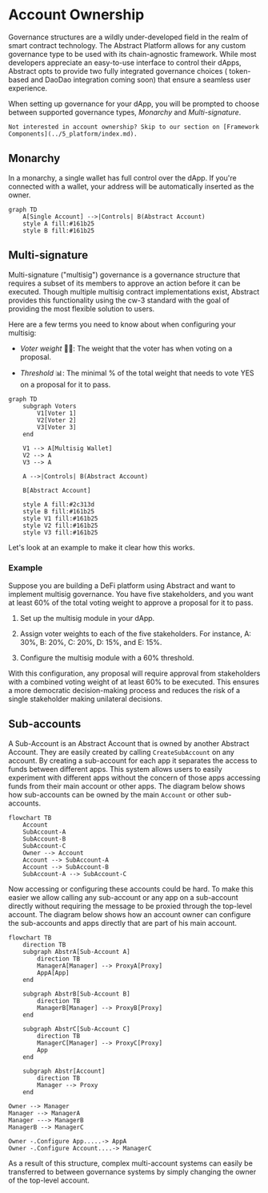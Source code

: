 # Account Ownership

Governance structures are a wildly under-developed field in the realm of smart contract technology. The Abstract
Platform allows for any custom governance type to be used with its chain-agnostic framework. While most developers
appreciate
an easy-to-use interface to control their dApps, Abstract opts to provide two fully integrated governance choices (
token-based and DaoDao integration coming soon) that ensure a seamless user experience.

When setting up governance for your dApp, you will be prompted to choose between supported governance types, *Monarchy*
and *Multi-signature*.

```admonish info
Not interested in account ownership? Skip to our section on [Framework Components](../5_platform/index.md).
```

## Monarchy

In a monarchy, a single wallet has full control over the dApp. If you're connected with a wallet, your address will be
automatically inserted as the owner.

```mermaid
graph TD
    A[Single Account] -->|Controls| B(Abstract Account)
    style A fill:#161b25
    style B fill:#161b25
```

## Multi-signature

Multi-signature ("multisig") governance is a governance structure that requires a subset of its members to approve an
action before it can be executed. Though multiple multisig contract implementations exist, Abstract provides this
functionality using the cw-3 standard with the goal of providing the most flexible solution to users.

Here are a few terms you need to know about when configuring your multisig:

- *Voter weight* 🏋️‍♂️: The weight that the voter has when voting on a proposal.


- *Threshold* 📊: The minimal % of the total weight that needs to vote YES on a proposal for it to pass.

```mermaid
graph TD
    subgraph Voters
        V1[Voter 1]
        V2[Voter 2]
        V3[Voter 3]
    end

    V1 --> A[Multisig Wallet]
    V2 --> A
    V3 --> A
    
    A -->|Controls| B(Abstract Account)

    B[Abstract Account]
 
    style A fill:#2c313d
    style B fill:#161b25
    style V1 fill:#161b25
    style V2 fill:#161b25
    style V3 fill:#161b25
```

Let's look at an example to make it clear how this works.

### Example

Suppose you are building a DeFi platform using Abstract and want to implement multisig governance. You have five
stakeholders, and you want at least 60% of the total voting weight to approve a proposal for it to pass.

1. Set up the multisig module in your dApp.

2. Assign voter weights to each of the five stakeholders. For instance, A: 30%, B: 20%, C: 20%, D: 15%, and E: 15%.

3. Configure the multisig module with a 60% threshold.

With this configuration, any proposal will require approval from stakeholders with a combined voting weight of at least
60% to be executed. This ensures a more democratic decision-making process and reduces the risk of a single stakeholder
making unilateral decisions.

## Sub-accounts

A Sub-Account is an Abstract Account that is owned by another Abstract Account. They are easily created by calling `CreateSubAccount` on any account. By creating a sub-account for each app it separates the access to funds between different apps. This system allows users to easily experiment with different apps without the concern of those apps accessing funds from their main account or other apps. The diagram below shows how sub-accounts can be owned by the main `Account` or other sub-accounts.

```mermaid
flowchart TB
    Account
    SubAccount-A
    SubAccount-B
    SubAccount-C
    Owner --> Account
    Account --> SubAccount-A
    Account --> SubAccount-B
    SubAccount-A --> SubAccount-C
```

Now accessing or configuring these accounts could be hard. To make this easier we allow calling any sub-account or any app on a sub-account directly without requiring the message to be proxied through the top-level account. The diagram below shows how an account owner can configure the sub-accounts and apps directly that are part of his main account.

```mermaid
flowchart TB
    direction TB
    subgraph AbstrA[Sub-Account A]
        direction TB
        ManagerA[Manager] --> ProxyA[Proxy]
        AppA[App]
    end

    subgraph AbstrB[Sub-Account B]
        direction TB
        ManagerB[Manager] --> ProxyB[Proxy]
    end

    subgraph AbstrC[Sub-Account C]
        direction TB
        ManagerC[Manager] --> ProxyC[Proxy]
        App
    end

    subgraph Abstr[Account]
        direction TB
        Manager --> Proxy
    end

Owner --> Manager
Manager --> ManagerA
Manager ---> ManagerB
ManagerB --> ManagerC

Owner -.Configure App.....-> AppA
Owner -.Configure Account....-> ManagerC
```

As a result of this structure, complex multi-account systems can easily be transferred to between governance systems by simply changing the owner of the top-level account.
